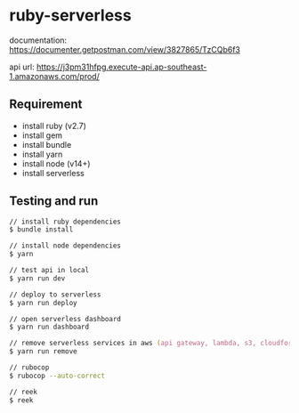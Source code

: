 # ruby-serverless

documentation: <https://documenter.getpostman.com/view/3827865/TzCQb6f3>

api url: <https://j3pm31hfpg.execute-api.ap-southeast-1.amazonaws.com/prod/>

## Requirement

- install ruby (v2.7)
- install gem
- install bundle
- install yarn
- install node (v14+)
- install serverless

## Testing and run

```zsh
// install ruby dependencies
$ bundle install

// install node dependencies
$ yarn

// test api in local
$ yarn run dev

// deploy to serverless
$ yarn run deploy

// open serverless dashboard
$ yarn run dashboard

// remove serverless services in aws (api gateway, lambda, s3, cloudformation)
$ yarn run remove

// rubocop
$ rubocop --auto-correct

// reek
$ reek
```
